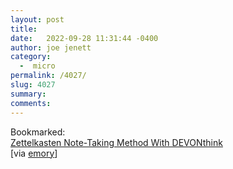 ```yaml
---
layout: post
title:  
date:   2022-09-28 11:31:44 -0400
author: joe jenett
category:
  -  micro
permalink: /4027/
slug: 4027
summary:
comments: 
---
```

<p>
Bookmarked:<br /> <a title="by Stefan Imhoff" href="https://www.stefanimhoff.de/zettelkasten-note-taking-devonthink/">Zettelkasten Note-Taking Method With DEVONthink</a>
<br />[via <a title="emory" href="https://pinboard.in/u:emory/">emory</a>]
</p>

<a href="https://brid.gy/publish/twitter"></a>
<data class="p-bridgy-omit-link" value="false"></data>